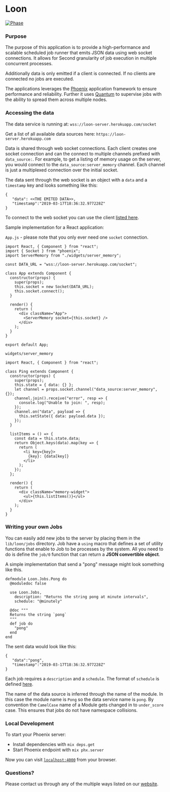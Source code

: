 # Loon

[![Phase](https://img.shields.io/badge/Phase-Discovery-b7028e.svg)](https://digital.canada.ca/products/)

### Purpose

The purpose of this application is to provide a high-performance and scalable scheduled job runner that emits JSON data using web socket connections. It allows for Second granularity of job execution in multiple concurrent processes.

Additionally data is only emitted if a client is connected. If no clients are connected no jobs are executed.

The applications leverages the [Phoenix](https://phoenixframework.org/) application framework to ensure performance and reliability. Further it uses [Quantum](https://github.com/quantum-elixir/quantum-core) to supervise jobs with the ability to spread them across multiple nodes.

### Accessing the data

The data service is running at: `wss://loon-server.herokuapp.com/socket`

Get a list of all available data sources here: `https://loon-server.herokuapp.com`

Data is shared through web socket connections. Each client creates one socket connection and can the connect to multiple channels prefixed with `data_source:`. For example, to get a listing of memory usage on the server, you would connect to the `data_source:server_memory` channel. Each channel is just a multiplexed connection over the initial socket.

The data sent through the web socket is an object with a `data` and a `timestamp` key and looks something like this:

```
{
   "data": <<THE EMITED DATA>>,
   "timestamp":"2019-03-17T18:36:32.977228Z"
}
```

To connect to the web socket you can use the client [listed here](https://hexdocs.pm/phoenix/channels.html#client-libraries).

Sample implementation for a React application:

`App.js` - please note that you only ever need one `socket` connection.

```
import React, { Component } from "react";
import { Socket } from "phoenix";
import ServerMemory from "./widgets/server_memory";

const DATA_URL = "wss://loon-server.herokuapp.com/socket";

class App extends Component {
  constructor(props) {
    super(props);
    this.socket = new Socket(DATA_URL);
    this.socket.connect();
  }

  render() {
    return (
      <div className="App">
        <ServerMemory socket={this.socket} />
      </div>
    );
  }
}

export default App;
```

`widgets/server_memory`

```
import React, { Component } from "react";

class Ping extends Component {
  constructor(props) {
    super(props);
    this.state = { data: {} };
    let channel = props.socket.channel("data_source:server_memory", {});
    channel.join().receive("error", resp => {
      console.log("Unable to join: ", resp);
    });
    channel.on("data", payload => {
      this.setState({ data: payload.data });
    });
  }

  listItems = () => {
    const data = this.state.data;
    return Object.keys(data).map(key => {
      return (
        <li key={key}>
          {key}: {data[key]}
        </li>
      );
    });
  };

  render() {
    return (
      <div className="memory-widget">
        <ul>{this.listItems()}</ul>
      </div>
    );
  }
}
```

### Writing your own Jobs

You can easily add new jobs to the server by placing them in the `lib/loon/jobs` directory. Job have a `using` macro that defines a set of
utility functions that enable to Job to be processes by the system. All you need to do is define the `job/0` function that can return a **JSON convertible object**.

A simple implementation that send a "pong" message might look something like this.

```
defmodule Loon.Jobs.Pong do
  @moduledoc false

  use Loon.Jobs,
    description: "Returns the string pong at minute intervals",
    schedule: "@minutely"

  @doc """
  Returns the string `pong`
  """
  def job do
    "pong"
  end
end
```

The sent data would look like this:

```
{
   "data":"pong",
   "timestamp":"2019-03-17T18:36:32.977228Z"
}
```

Each job requires a `description` and a `schedule`. The format of `schedule` is defined [here](https://hexdocs.pm/quantum/crontab-format.html#basics).

The name of the data source is inferred through the name of the module. In this case the module name is `Pong` so the data service name is `pong`. By convention the `CamelCase` name of a Module gets changed in to `under_score` case. This ensures that jobs do not have namespace collisions.

### Local Development

To start your Phoenix server:

- Install dependencies with `mix deps.get`
- Start Phoenix endpoint with `mix phx.server`

Now you can visit [`localhost:4000`](http://localhost:4000) from your browser.

### Questions?

Please contact us through any of the multiple ways listed on our [website](https://digital.canada.ca/).
